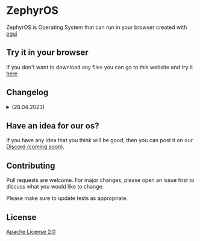 # ZephyrOS

ZephyrOS is Operating System that can run in your browser created with [egui](https://egui.rs/) 

## Try it in your browser
If you don't want to download any files you can go to this website and try it [here](https://badless.github.io/zephyr-os/)

## Changelog
<details>
<summary>(28.04.2023)</summary>
<br>
Project Started
[+] About Window<br>
[+] Settings<br>
[+] Wallpaper<br>
[+] Taskbar<br>
</details>

## Have an idea for our os?
If you have any idea that you think will be good, then you can post it on our [Discord (coming soon)]().

## Contributing
Pull requests are welcome. For major changes, please open an issue first to discuss what you would like to change.

Please make sure to update tests as appropriate.

## License
[Apache License 2.0](https://github.com/Badless/zephyr-os/blob/master/LICENSE)
